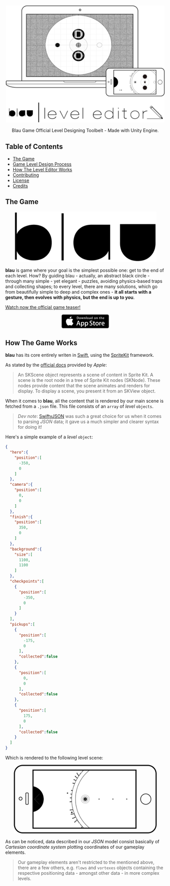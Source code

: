 <p align="center">
  <a href="www.blaugame.com">
    <img alt="Logo" src="Docs/images/logo_editor.png" width="500px">
  </a>
</p>

<p align="center">
  Blau Game Official Level Designing Toolbelt - Made with Unity Engine.
</p>

## Table of Contents

- [The Game](#the-game)
- [Game Level Design Process](#game-level-design-process)
- [How The Level Editor Works](#how-the-level-editor-works)
- [Contributing](#contributing)
- [License](#license)
- [Credits](#credits)

## The Game

<p align="center">
  <a href="https://itunes.apple.com/br/app/blau/id1150066458">
    <img alt="Logo" src="Docs/images/logo_game.png" width="450px">
  </a>
</p>

**blau** is game where your goal is the simplest possible one: get to the end 
of each level. How? By guiding blau - actually, an abstract black circle - 
through many simple - yet elegant - puzzles, avoiding physics-based traps and collecting shapes; to every level, there are many solutions, which go from beautifully simple to deep and complex ones - **it all starts with a gesture, 
then evolves with physics, but the end is up to you**.

[Watch now the official game teaser!](https://www.youtube.com/watch?v=kNVg4-tiJzA)

<p align="center">
  <a href="https://itunes.apple.com/br/app/blau/id1150066458">
    <img alt="Download on the App Store" src="Docs/images/badge.png" width="150px">
  </a>
</p>

## How The Game Works

**blau** has its core entirely writen in [Swift](https://developer.apple.com/swift/), using the [SpriteKit](https://developer.apple.com/spritekit/) framework.

As stated by the [official docs](https://developer.apple.com/reference/spritekit/skscene) provided by *Apple*:

> An SKScene object represents a scene of content in Sprite Kit. A scene is the root node in a tree of Sprite Kit nodes (SKNode). These nodes provide content that the scene animates and renders for display. To display a scene, you present it from an SKView object.

When it comes to **blau**, all the content that is rendered by our main scene is
fetched from a `.json` file. This file consists of an `array` of *level* 
`objects`.

> *Dev note*: [SwiftyJSON](https://github.com/SwiftyJSON/SwiftyJSON) was such 
a great choice for us when it comes to parsing *JSON* data; it gave us a much 
simpler and clearer syntax for doing it!

Here's a simple example of a *level* `object`:

```json
{
  "hero":{
    "position":[
      -350,
      0
    ]
  },
  "camera":{
    "position":[
      0,
      0
    ]
  },
  "finish":{
    "position":[
      350,
      0
    ]
  },
  "background":{
    "size":[
      1100,
      1100
    ]
  },
  "checkpoints":[
    {
      "position":[
        -350,
        0
      ]
    }
  ],
  "pickups":[
    {
      "position":[
        -175,
        0
      ],
      "collected":false
    },
    {
      "position":[
        0,
        0
      ],
      "collected":false
    },
    {
      "position":[
        175,
        0
      ],
      "collected":false
    }
  ]
}
```

Which is rendered to the following level scene:

<p align="center">
  <img alt="Level 1" src="Docs/images/demo_level_1.png" width="450px">
</p>

As can be noticed, data described in our *JSON* model consist basically of
*Cartesian coordinate system* plotting coordinates of our gameplay elements.

> Our gameplay elements aren't restricted to the mentioned above, there are 
a few others, e.g. `flows` and `vortexes` objects containing the respective positioning data - amongst other data - in more complex levels. 